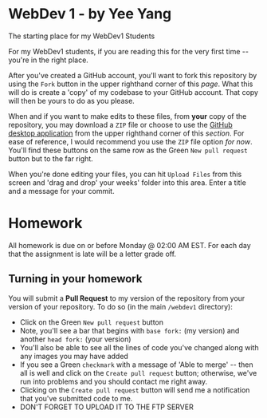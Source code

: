 # WebDev 1 - by Yee Yang
The starting place for my WebDev1 Students

For my WebDev1 students, if you are reading this for the very first time -- you're in the right place.

After you've created a GitHub account, you'll want to fork this repository by using the `Fork` button in the upper righthand corner of this *page*. What this will do is create a 'copy' of my codebase to your GitHub account. That copy will then be yours to do as you please.

When and if you want to make edits to these files, from **your** copy of the repository, you may download a `ZIP` file or choose to use the [GitHub desktop application](https://desktop.github.com/) from the upper righthand corner of this *section*. For ease of reference, I would recommend you use the `ZIP` file option *for now*. You'll find these buttons on the same row as the Green `New pull request` button but to the far right.

When you're done editing your files, you can hit `Upload Files` from this screen and 'drag and drop' your weeks' folder into this area. Enter a title and a message for your commit.

# Homework
All homework is due on or before Monday @ 02:00 AM EST. For each day that the assignment is late will be a letter grade off.

## Turning in your homework
You will submit a **Pull Request** to my version of the repository from your version of your repository. To do so (in the main `/webdev1` directory):
+ Click on the Green `New pull request` button
+ Note, you'll see a bar that begins with `base fork:` (my version) and another `head fork:` (your version)
+ You'll also be able to see all the lines of code you've changed along with any images you may have added
+ If you see a Green `checkmark` with a message of 'Able to merge' -- then all is well and click on the `Create pull request` button; otherwise, we've run into problems and you should contact me right away.
+ Clicking on the `Create pull request` button will send me a notification that you've submitted code to me.
+ DON'T FORGET TO UPLOAD IT TO THE FTP SERVER